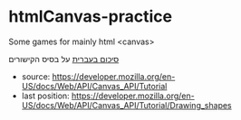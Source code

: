 # htmlCanvas-practice

Some games for mainly html \<canvas\>

[סיכום בעברית](doc/README.md) על בסיס הקישורים

* source: https://developer.mozilla.org/en-US/docs/Web/API/Canvas_API/Tutorial
* last position: https://developer.mozilla.org/en-US/docs/Web/API/Canvas_API/Tutorial/Drawing_shapes

